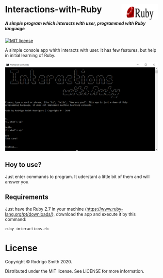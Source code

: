 # Interactions-with-Ruby <img align="right" width="120" height="50" src="badge.png" href="https://www.ruby-lang.org">

##### A simple program which interacts with user, programmed with Ruby language

[![MIT license](https://img.shields.io/pypi/l/ansicolortags.svg)](https://opensource.org/licenses/MIT)

A simple console app whith interacts with user. It has few features, but help in initial learning of Ruby.

![](screenshot.png)

## Hoy to use?

Just enter commands to program. It uderstant a little bit of them and will answer you.

## Requirements

Just have the Ruby 2.7 in your machine (https://www.ruby-lang.org/pt/downloads/), download the app and execute it by this command:
```
ruby interactions.rb
```

# License

Copyright &copy; Rodrigo Smith 2020.

Distributed under the MIT license. See LICENSE for more information.
